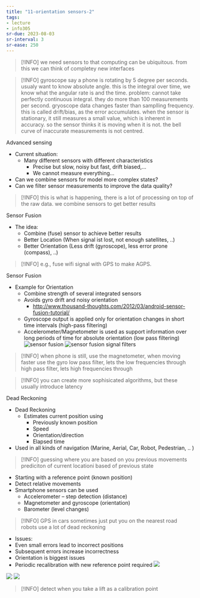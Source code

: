 ```yaml
---
title: "11-orientation sensors-2"
tags: 
- lecture
- info305
sr-due: 2023-08-03
sr-interval: 3
sr-ease: 250
---
```


> [!INFO] we need sensors to that computing can be ubiquitous. from this we can think of completey new interfaces

> [!INFO] gyroscope
> say a phone is rotating by 5 degree per seconds. usualy want to know absolute angle.  this is the integral over time, we know what the angular rate is and the time. 
> problem: cannot take perfectly continuous integral. they do more than 100 measurements per second. gryoscope data changes faster than samplling frequency. this is called drift/bias, as the error accumulates. 
> when the sensor is stationary, it still measures a small value, which is inherent in accuracy. so the sensor thinks it is moving when it is not. the bell curve of inaccurate measurements is not centred. 

Advanced sensing
- Current situation: 
	- Many different sensors with different characteristics 
		- Precise but slow, noisy but fast, drift biased,… 
		- We cannot measure everything… 
- Can we combine sensors for model more complex states? 
- Can we filter sensor measurements to improve the data quality?

> [!INFO] this is what is happening, there is a lot of processing on top of the raw data. we combine sensors to get better results

Sensor Fusion
- The idea: 
	- Combine (fuse) sensor to achieve better results 
	- Better Location (When signal ist lost, not enough satellites, ..) 
	- Better Orientation (Less drift (gyroscope), less error prone (compass), ..)

> [!INFO] e.g., fuse wifi signal with GPS to make AGPS. 

Sensor Fusion
- Example for Orientation 
	- Combine strength of several integrated sensors 
	- Avoids gyro drift and noisy orientation 
		- http://www.thousand-thoughts.com/2012/03/android-sensor-fusion-tutorial/ 
	- Gyroscope output is applied only for orientation changes in short time intervals (high-pass filtering) 
	- Accelerometer/Magnetometer is used as support information over long periods of time for absolute orientation (low pass filtering)
![sensor fusion](https://i.imgur.com/vO3rjBd.png)
![sensor fusion signal filters](https://i.imgur.com/oYSFNvi.png)

> [!INFO] when phone is still, use the magnetometer, when moving faster use the gyro
> low pass filter, lets the low frequencies through
> high pass filter, lets high frequencies through

> [!INFO] you can create more sophisicated algorithms, but these usually introduce latency

Dead Reckoning
- Dead Reckoning 
	- Estimates current position using 
		- Previously known position 
		- Speed 
		- Orientation/direction 
		- Elapsed time 	
- Used in all kinds of navigation (Marine, Aerial, Car, Robot, Pedestrian, .. )

> [!INFO] guessing where you are based on you previous movements
> prediciton of current locationi based of previous state

- Starting with a reference point (known position) 
- Detect relative movements 
- Smartphone sensors can be used 
	- Accelerometer – step detection (distance) 
	- Magnetometer and gyroscope (orientation) 
	- Barometer (level changes) 

> [!INFO] GPS in cars sometimes just put you on the nearest road
> robots use a lot of dead reckoning


- Issues: 
- Even small errors lead to incorrect positions 
- Subsequent errors increase incorrectness 
- Orientation is biggest issues 
- Periodic recalibration with new reference point required
![](https://i.imgur.com/ZKd8Z4t.png)

![](https://i.imgur.com/7h9nO5Z.png)
![](https://i.imgur.com/xNrcbm7.png)

> [!INFO] detect when you take a lift as a calibration point